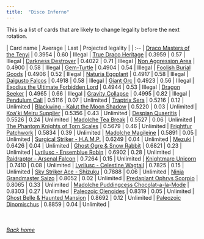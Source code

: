 ```yaml
---
title:  "Disco Inferno"
---
```


This is a list of cards that are likely to change legality before the next rotation.

| Card name | Average | Last | Projected legality |
| :-- |
[Draco Masters of the Tenyi](https://db.ygoprodeck.com/card/?search=Draco%20Masters%20of%20the%20Tenyi) | 0.3954 | 0.60 | Illegal |
[True Draco Heritage](https://db.ygoprodeck.com/card/?search=True%20Draco%20Heritage) | 0.3959 | 0.57 | Illegal |
[Darkness Destroyer](https://db.ygoprodeck.com/card/?search=Darkness%20Destroyer) | 0.4022 | 0.71 | Illegal |
[Non Aggression Area](https://db.ygoprodeck.com/card/?search=Non%20Aggression%20Area) | 0.4900 | 0.58 | Illegal |
[Gem-Turtle](https://db.ygoprodeck.com/card/?search=Gem-Turtle) | 0.4904 | 0.54 | Illegal |
[Foolish Burial Goods](https://db.ygoprodeck.com/card/?search=Foolish%20Burial%20Goods) | 0.4906 | 0.52 | Illegal |
[Naturia Eggplant](https://db.ygoprodeck.com/card/?search=Naturia%20Eggplant) | 0.4917 | 0.58 | Illegal |
[Daigusto Falcos](https://db.ygoprodeck.com/card/?search=Daigusto%20Falcos) | 0.4918 | 0.58 | Illegal |
[Giant Orc](https://db.ygoprodeck.com/card/?search=Giant%20Orc) | 0.4923 | 0.56 | Illegal |
[Exodius the Ultimate Forbidden Lord](https://db.ygoprodeck.com/card/?search=Exodius%20the%20Ultimate%20Forbidden%20Lord) | 0.4944 | 0.53 | Illegal |
[Dragon Seeker](https://db.ygoprodeck.com/card/?search=Dragon%20Seeker) | 0.4965 | 0.66 | Illegal |
[Gravity Collapse](https://db.ygoprodeck.com/card/?search=Gravity%20Collapse) | 0.4995 | 0.82 | Illegal |
[Pendulum Call](https://db.ygoprodeck.com/card/?search=Pendulum%20Call) | 0.5116 | 0.07 | Unlimited |
[Traptrix Sera](https://db.ygoprodeck.com/card/?search=Traptrix%20Sera) | 0.5216 | 0.12 | Unlimited |
[Blackwing - Kalut the Moon Shadow](https://db.ygoprodeck.com/card/?search=Blackwing%20-%20Kalut%20the%20Moon%20Shadow) | 0.5220 | 0.03 | Unlimited |
[Koa'ki Meiru Supplier](https://db.ygoprodeck.com/card/?search=Koa'ki%20Meiru%20Supplier) | 0.5356 | 0.43 | Unlimited |
[Despian Quaeritis](https://db.ygoprodeck.com/card/?search=Despian%20Quaeritis) | 0.5526 | 0.24 | Unlimited |
[Madolche Tea Break](https://db.ygoprodeck.com/card/?search=Madolche%20Tea%20Break) | 0.5527 | 0.06 | Unlimited |
[The Phantom Knights of Torn Scales](https://db.ygoprodeck.com/card/?search=The%20Phantom%20Knights%20of%20Torn%20Scales) | 0.5679 | 0.46 | Unlimited |
[Frightfur Patchwork](https://db.ygoprodeck.com/card/?search=Frightfur%20Patchwork) | 0.5834 | 0.39 | Unlimited |
[Madolche Magileine](https://db.ygoprodeck.com/card/?search=Madolche%20Magileine) | 0.5891 | 0.05 | Unlimited |
[Surgical Striker - H.A.M.P.](https://db.ygoprodeck.com/card/?search=Surgical%20Striker%20-%20H.A.M.P.) | 0.6249 | 0.04 | Unlimited |
[Mezuki](https://db.ygoprodeck.com/card/?search=Mezuki) | 0.6426 | 0.04 | Unlimited |
[Ghost Ogre & Snow Rabbit](https://db.ygoprodeck.com/card/?search=Ghost%20Ogre%20%26%20Snow%20Rabbit) | 0.6821 | 0.23 | Unlimited |
[Lyrilusc - Ensemblue Robin](https://db.ygoprodeck.com/card/?search=Lyrilusc%20-%20Ensemblue%20Robin) | 0.6902 | 0.28 | Unlimited |
[Raidraptor - Arsenal Falcon](https://db.ygoprodeck.com/card/?search=Raidraptor%20-%20Arsenal%20Falcon) | 0.7264 | 0.15 | Unlimited |
[Knightmare Unicorn](https://db.ygoprodeck.com/card/?search=Knightmare%20Unicorn) | 0.7410 | 0.08 | Unlimited |
[Lyrilusc - Celestine Wagtail](https://db.ygoprodeck.com/card/?search=Lyrilusc%20-%20Celestine%20Wagtail) | 0.7825 | 0.15 | Unlimited |
[Sky Striker Ace - Shizuku](https://db.ygoprodeck.com/card/?search=Sky%20Striker%20Ace%20-%20Shizuku) | 0.7888 | 0.06 | Unlimited |
[Ninja Grandmaster Saizo](https://db.ygoprodeck.com/card/?search=Ninja%20Grandmaster%20Saizo) | 0.8052 | 0.02 | Unlimited |
[Predaplant Ophrys Scorpio](https://db.ygoprodeck.com/card/?search=Predaplant%20Ophrys%20Scorpio) | 0.8065 | 0.33 | Unlimited |
[Madolche Puddingcess Chocolat-a-la-Mode](https://db.ygoprodeck.com/card/?search=Madolche%20Puddingcess%20Chocolat-a-la-Mode) | 0.8303 | 0.27 | Unlimited |
[Paleozoic Olenoides](https://db.ygoprodeck.com/card/?search=Paleozoic%20Olenoides) | 0.8319 | 0.05 | Unlimited |
[Ghost Belle & Haunted Mansion](https://db.ygoprodeck.com/card/?search=Ghost%20Belle%20%26%20Haunted%20Mansion) | 0.8692 | 0.12 | Unlimited |
[Paleozoic Dinomischus](https://db.ygoprodeck.com/card/?search=Paleozoic%20Dinomischus) | 0.8859 | 0.04 | Unlimited |

<br>

###### [Back home](index)